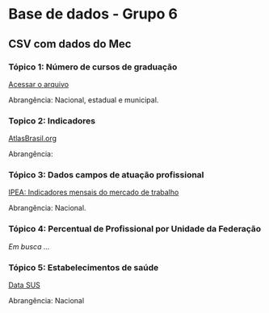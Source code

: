 # Base de dados - Grupo 6
## CSV com dados do Mec

### Tópico 1: Número de cursos de graduação
[Acessar o arquivo](fontes/topico-1/basedados_topico1.zip)

Abrangência: Nacional, estadual e municipal.


### Topico 2: Indicadores

[AtlasBrasil.org](http://www.atlasbrasil.org.br/consulta/planilha)

Abrangência: 

### Tópico 3: Dados campos de atuação profissional
[IPEA: Indicadores mensais do mercado de trabalho](https://www.ipea.gov.br/cartadeconjuntura/index.php/page/2/?s=Indicadores+mensais+do+mercado+de+trabalho)

Abrangência: Nacional.

### Tópico 4: Percentual de Profissional  por Unidade da Federação

_Em busca ..._

### Tópico 5: Estabelecimentos de saúde

[Data SUS](https://cnes2.datasus.gov.br/Mod_Ind_Unidade.asp)

Abrangência: Nacional
